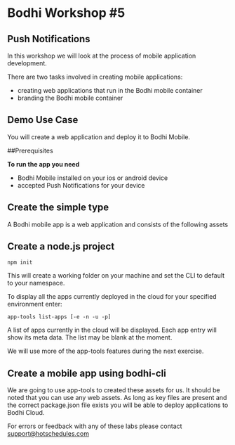 # Bodhi Workshop #5

## Push Notifications

In this workshop we will look at the process of mobile application development. 

 

There are two tasks involved in creating mobile applications:

* creating web applications that run in the Bodhi mobile container
* branding the Bodhi mobile container



## Demo Use Case

You will create a web application and deploy it to Bodhi Mobile.


##Prerequisites

**To run the app you need** 

* Bodhi Mobile installed on your ios or android device
* accepted Push Notifications for your device


## Create the simple type

A Bodhi mobile app is a web application and consists of the following assets 





## Create a node.js project 





````
npm init

````

This will create a working folder on your machine and set the CLI to default to your namespace. 




To display all the apps currently deployed in the cloud for your specified environment enter:

```
app-tools list-apps [-e -n -u -p]
```

A list of apps currently in the cloud will be displayed. Each app entry will show its meta data. The list may be blank at the moment.


We will use more of the app-tools features during the next exercise.


## Create a mobile app using bodhi-cli


We are going to use app-tools to created these assets for us. It should be noted that you can use any web assets. As long as key files are present and the correct package.json file exists you will be able to deploy applications to Bodhi Cloud.









For errors or feedback with any of these labs please contact support@hotschedules.com






